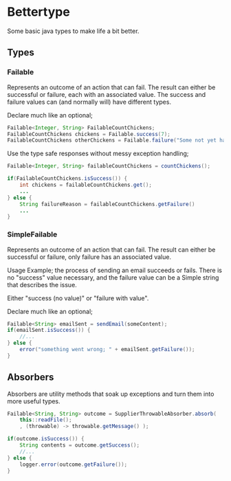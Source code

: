 # Bettertype
Some basic java types to make life a bit better.

## Types

### Failable
Represents an outcome of an action that can fail. The result can either be successful or failure, each with an 
associated value. The success and failure values can (and normally will) have different types.

Declare much like an optional;
```java
Failable<Integer, String> FailableCountChickens;
FailableCountChickens chickens = Failable.success(7);
FailableCountChickens otherChickens = Failable.failure("Some not yet hatched");
```

Use the type safe responses without messy exception handling;
```java
Failable<Integer, String> failableCountChickens = countChickens();

if(FailableCountChickens.isSuccess()) {
    int chickens = failableCountChickens.get();
    ...
} else {
    String failureReason = failableCountChickens.getFailure()
    ...
}
```


### SimpleFailable
Represents an outcome of an action that can fail. The result can either be successful or failure, only failure has an 
associated value.

Usage Example; the process of sending an email succeeds or fails. There is no "success" value necessary, and the 
failure value can be a Simple string that describes the issue. 

Either "success (no value)" or "failure with value".

Declare much like an optional;
```java
Failable<String> emailSent = sendEmail(someContent);
if(emailSent.isSuccess()) {
    //...
} else {
    error("something went wrong; " + emailSent.getFailure());
}
```

## Absorbers
Absorbers are utility methods that soak up exceptions and turn them into more useful types.

```java
Failable<String, String> outcome = SupplierThrowableAbsorber.absorb(
    this::readFile();
    , (throwable) -> throwable.getMessage() );

if(outcome.isSuccess()) {
    String contents = outcome.getSuccess();
    //...
} else {
    logger.error(outcome.getFailure());
}
```
